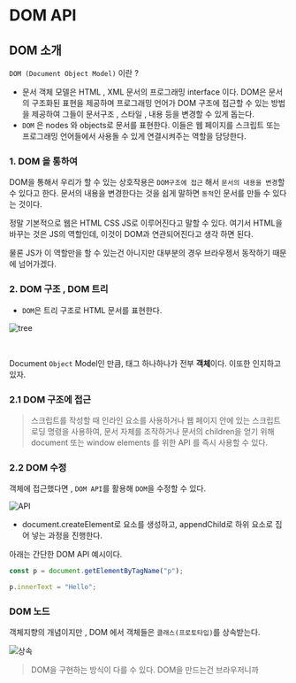 # DOM API

## DOM 소개

`DOM (Document Object Model)` 이란 ?
- 문서 객체 모델은 HTML , XML 문서의 프로그래밍 interface 이다. DOM은 문서의 구조화된 표현을 제공하며 프로그래밍 언어가 DOM 구조에 접근할 수 있는 방법을 제공하여 그들이 문서구조 , 스타일 , 내용 등을 변경할 수 있게 돕는다.
-  `DOM` 은 nodes 와 objects로 문서를 표현한다. 이들은 웹 페이지를 스크립트 또는 프로그래밍 언어들에서 사용돌 수 있게 연결시켜주는 역할을 담당한다.

### 1. DOM 을 통하여

DOM을 통해서 우리가 할 수 있는 상호작용은 `DOM구조에 접근` 해서 `문서의 내용을 변경`할 수 있다고 한다.
문서의 내용을 변경한다는 것을 쉽게 말하면 `동적`인  문서를 만들 수 있다는 것이다.  
   
정말 기본적으로 웹은 HTML CSS JS로 이루어진다고 말할 수 있다. 여기서 HTML을 바꾸는 것은 JS의 역할인데, 이것이 DOM과 연관되어진다고 생각 하면 된다.
  
  물론 JS가 이 역할만을 할 수 있는건 아니지만 대부분의 경우 브라우젱서 동작하기 때문에 넘어가겠다.

### 2. DOM 구조 , DOM 트리
- `DOM`은 트리 구조로 HTML 문서를 표현한다.
  
![tree](https://img1.daumcdn.net/thumb/R1280x0/?scode=mtistory2&fname=https%3A%2F%2Fblog.kakaocdn.net%2Fdn%2FssgJG%2FbtqDO1V1e2g%2FbpBfkWNPkIluSiQfhsaxG0%2Fimg.png)


<br>

Document `Object` Model인 만큼, 태그 하나하나가 전부 **객체**이다. 이또한 인지하고 있자.

### 2.1 DOM 구조에 접근
> 스크립트를 작성할 때 인라인 요소를 사용하거나 웹 페이지 안에 있는 스크립트 로딩 명령을 사용하여, 문서 자체를 조작하거나 문서의 children을 얻기 위해 document 또는 window elements 를 위한 API 를 즉시 사용할 수 있다.

### 2.2 DOM 수정
객체에 접근했다면 , `DOM API`를 활용해 `DOM`을 수정할 수 있다.

![API](https://img1.daumcdn.net/thumb/R1280x0/?scode=mtistory2&fname=https%3A%2F%2Fblog.kakaocdn.net%2Fdn%2FbnAfcx%2FbtqDRNhmftL%2FK2n3pKhOfEE1NikYKzm0BK%2Fimg.png)

- document.createElement로 요소를 생성하고, appendChild로 하위 요소로 집어 넣는 과정을 진행한다.


아래는 간단한 DOM API 예시이다.
```js
const p = document.getElementByTagName("p");

p.innerText = "Hello";
```

### DOM 노드
객체지향의 개념이지만 , DOM 에서 객체들은 `클래스(프로토타입)`를 상속받는다.

![상속](https://img1.daumcdn.net/thumb/R1280x0/?scode=mtistory2&fname=https%3A%2F%2Fblog.kakaocdn.net%2Fdn%2FpnQ2a%2FbtqDRLDP1Ue%2FFVBUb3q0PX1KKj9ntb0Z61%2Fimg.png)

> DOM을 구현하는 방식이 다를 수 있다. DOM을 만드는건 브라우저니까